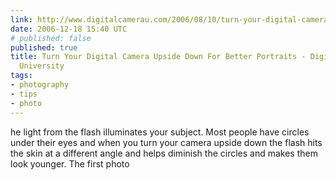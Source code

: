 ```yaml
---
link: http://www.digitalcamerau.com/2006/08/10/turn-your-digital-camera-upside-down-for-better-portraits/
date: 2006-12-18 15:40 UTC
# published: false
published: true
title: Turn Your Digital Camera Upside Down For Better Portraits - Digital Camera
  University
tags:
- photography
- tips
- photo
---
```


he light from the flash illuminates your subject. Most people have circles under their eyes and when you turn your camera upside down the flash hits the skin at a different angle and helps diminish the circles and makes them look younger. The first photo
